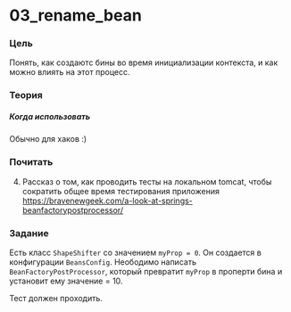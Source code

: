 # 03_rename_bean

### Цель

Понять, как создаютс бины во время инициализации контекста, и как можно влиять на этот процесс.

### Теория


##### Когда использовать 
Обычно для хаков :)

### Почитать


4. Рассказ о том, как проводить тесты на локальном tomcat, чтобы сократить общее время тестирования приложения
https://bravenewgeek.com/a-look-at-springs-beanfactorypostprocessor/

### Задание

Есть класс ```ShapeShifter``` со значением ```myProp = 0```. Он создается в конфигурации ```BeansConfig```. Неободимо
написать ```BeanFactoryPostProcessor```, который превратит ```myProp``` в проперти бина и установит ему значение = 10.

Тест должен проходить.
